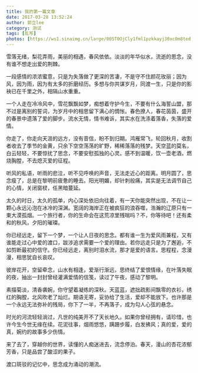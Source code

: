 ```yaml
---
title: 我的第一篇文章
date: 2017-03-28 13:52:24
author: 郭立lee
category: 测试
tags: [乱写]
photos: [https://ws1.sinaimg.cn/large/005T0OjCly1fml1pzkkayj30xc0m8ted.jpg]
---
```

雪落无绪，梨花弄雨，美丽的相遇，春风依依。淡淡的年华似水，流逝的思念，没有谁不想走出爱的荆棘。

一段感情的浓浓蜜意，只是为失落做了更深的苦凄，不是守不住颜花玫丽；因为风，因为雨，因为有太多的折磨经历。多想与你共谋岁月，同渡一生，只是你的影袂已在千里之外，相隔山水重重。
<!--more-->
一个人走在冷冷风中，雪花飘飘如梦，痴想着守护今生，不要有什么海誓山盟，那不过是离别的誓词，为岁月中的相思留下满心的惆怅。春色撩人，春花茵茵，盛开的春景中遗落了爱的脚步。流水无情，情书难诉，其实水在洗涤着落香，失落的爱情。

你走了，你走向天涯的远方，没有音信，盼不到归期。鸿雁常飞，轮回秋月，收割者收去了季节的金黄，只余下空空荡荡的旷野，稀稀落落的残梦。天空蓝的莫名，白云轻轻，不要惊扰了思念，不要安慰孤独的心灵。感不到温暖，饮一壶老酒，燃烧胸膛，不去熄灭爱的征程。

听风的私语，听雨的悲泣，听不见呼唤的声音，无法走近心的距离。明月圆了，思念瘦了，总是在黎明前疲惫的睡去。阳光明媚，却针刺般痛，其实是无法调节自己的心情，关闭窗棂，任黑暗蔓延。

太久的时日，太久的孤单，内心深处依旧向往着，有一天你能突然出现，不在让一颗心永远沁泡在冰冷的深渊。宽阔的海岸正在被疯狂的浪吞噬，浩瀚的辽原只有一束大漠孤烟。一个旅行者，你的生命会在这荒凉里残喘吗？不，你等待吧！还有柔和的秋风，夕阳的璀璨。

你已经远走，留下一个梦，一个让人日夜的思念。都有谁一生为爱风雨兼程，又有谁能走过心中爱的渡口，跋涉追求需要一个爱的理由。若你远走只是为了邂逅，不如剪断最初的信守。你已经远走，离别时泪水流，那才是爱的语言。思程程，念漫漫，相思犹自长哀叹。

彼岸花开，空留牵念，山水有相逢，爱渐行渐远，思终结了爱恨情缘，在叶落失眠的夜，抽出一封封曾经灌满爱情的信笺，读过了午夜，感动了黎明。

素描菊淡，清香袭婉，你守望着凝练的深秋。天蓝蓝，遮拙疏影间飘零的衣衫，绣红的胸膛，北风吹老了灿烂。期语无寄，妥协给了生活，爱却不能放下。也许那是一个永远无法弥补的残局，你下了一半，不再落子，成为勾人心弦的悬念。

时光的河流轻轻淌过，凡世的纯美开不了天长地久。如果你曾经拥有，请珍惜，也许今生今世无缘在续。花泥往事，烟雨悠悠，蹒跚步履，白发拂风；真的爱，爱的真，婉约的故事多少伤情。

来了去了，穿越你的世界，读懂的人痴迷进去，流念停泊。春天，漫山的杏花浓郁芳香，只是品尝了酸涩的果子。

渡口斑驳的记忆中，思念成为涌动的潮流。
